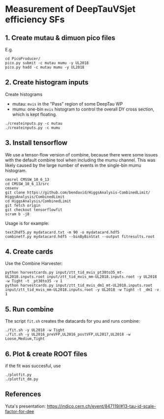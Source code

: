# Measurement of DeepTauVSjet efficiency SFs

## 1. Create mutau & dimuon pico files
E.g.
```
cd PicoProducer/
pico.py submit -c mutau mumu -y UL2018
pico.py hadd -c mutau mumu -y UL2018
```

## 2. Create histogram inputs
Create histograms
- mutau: `mvis` in the "Pass" region of some DeepTau WP
- mumu: one-bin `mvis` histogram to control the overall DY cross section, which is kept floating.
```
./createinputs.py -c mutau
./createinputs.py -c mumu
```

## 3. Install tensorflow
We use a tensor-flow version of combine, because there were some issues with the default combine tool when including the mumu channel.
This was likely caused by the large number of events in the single-bin mumu histogram.
```
cmsrel CMSSW_10_6_13
cd CMSSW_10_6_13/src
cmsenv
git clone https://github.com/bendavid/HiggsAnalysis-CombinedLimit/ HiggsAnalysis/CombinedLimit
cd HiggsAnalysis/CombinedLimit
git fetch origin
git checkout tensorflowfit
scram b -j8
```

Usage is for example:
```
text2hdf5.py mydatacard.txt -m 90 -o mydatacard.hdf5
combinetf.py mydatacard.hdf5 --binByBinStat --output fitresults.root
```

## 4. Create cards
Use the Combine Harvester:
```
python harvestcards.py input/ztt_tid_mvis_pt30to35_mt-UL2018.inputs.root input/ztt_tid_mvis_mm-UL2018.inputs.root -y UL2018 -w Tight -t _pt30to35 -v 1
python harvestcards.py input/ztt_tid_mvis_dm1_mt-UL2018.inputs.root input/ztt_tid_mvis_mm-UL2018.inputs.root -y UL2018 -w Tight -t _dm1 -v 1
```

## 5. Run combine
The script `fit.sh` creates the datacards for you and runs combine:
```
./fit.sh -y UL2018 -w Tight
./fit.sh -y UL2016_preVFP,UL2016_postVFP,UL2017,UL2018 -w Loose,Medium,Tight
```

## 6. Plot & create ROOT files
if the fit was succesful, use
```
./plotfit.py
./plotfit_dm.py
```


## References
Yuta's presentation: https://indico.cern.ch/event/847119/#13-tau-id-scale-factor-for-dee
